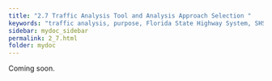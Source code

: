 ```yaml
---
title: "2.7	Traffic Analysis Tool and Analysis Approach Selection "
keywords: "traffic analysis, purpose, Florida State Highway System, SHS"
sidebar: mydoc_sidebar
permalink: 2_7.html
folder: mydoc
---
```


<p>
  Coming soon.
</p>